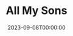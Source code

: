 ---
title: All My Sons
date: 2023-09-08T00:00:00
opening_date: 1969-02-21
closing_date: 1969-03-01
layout: productions
playbill:
Theatre: Theatre Jacksonville
Venue: Little Theatre
cast:
- Joe Keller: Norman Howard
- Kate Keller: Terry McIntire
- Chris Keller: Mashall Grauer
- Ann Deever: Diane Somerville
- George Deever: John Wolters
- Dr. Jim Bayliss: Herb Marks
- Sue Bayliss: Mary Coyle
- Frank Lubey: Rennie Jones
- Lydia Lubey: Harriet Miltenberg
- Bert: Eric Fielding
crew:
- Director: Robert Knowles
- Scenic Design: David Herwitz
- Stage Manager: Douglas Thomas
- Assistant Stage Manager: Wayne Wofford
- Lighting:
  - Hal Nearhoof
  - Jimmy Merrill
- Sound: Mike Fetters
- Properties:
  - Katie Raven
  - Lollie Raven
  - Suzanne Lanier
  - Norma Patrick
- Set Construction:
  - Ham Waddell
  - David Herwitz
  - Becky Williams
  - Aileen Davis
  - June Fletcher
  - Thomas Fletcher, Jr.
  - Margaret Winstead
  - Rennie Jones
  - Bob Hilgenberg
  - Mary Ellen Calhoun
  - Mike Fetters
  - Jimmy Merrill
  - James Raney
  - Nancy Gibson
  - Pam Marshall
  - Debbie Dunn
- Make-up: John Walker
- Publicity:
  - Rosa Harlan
  - L.A. Hanson
---